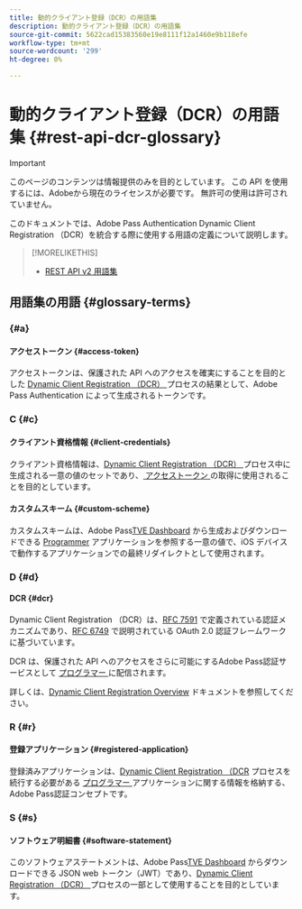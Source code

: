 ```yaml
---
title: 動的クライアント登録（DCR）の用語集
description: 動的クライアント登録（DCR）の用語集
source-git-commit: 5622cad15383560e19e8111f12a1460e9b118efe
workflow-type: tm+mt
source-wordcount: '299'
ht-degree: 0%

---
```


# 動的クライアント登録（DCR）の用語集 {#rest-api-dcr-glossary}

>[!IMPORTANT]
>
> このページのコンテンツは情報提供のみを目的としています。 この API を使用するには、Adobeから現在のライセンスが必要です。 無許可の使用は許可されていません。

このドキュメントでは、Adobe Pass Authentication Dynamic Client Registration （DCR）を統合する際に使用する用語の定義について説明します。

>[!MORELIKETHIS]
> 
> * [REST API v2 用語集 ](/help/authentication/integration-guide-programmers/rest-apis/rest-api-v2/rest-api-v2-glossary.md)

## 用語集の用語 {#glossary-terms}

### {#a}

#### アクセストークン {#access-token}

アクセストークンは、保護された API へのアクセスを確実にすることを目的とした [Dynamic Client Registration （DCR） ](#dcr) プロセスの結果として、Adobe Pass Authentication によって生成されるトークンです。

### C {#c}

#### クライアント資格情報 {#client-credentials}

クライアント資格情報は、[Dynamic Client Registration （DCR） ](#dcr) プロセス中に生成される一意の値のセットであり、[ アクセストークン ](#access-token) の取得に使用されることを目的としています。

#### カスタムスキーム {#custom-scheme}

カスタムスキームは、Adobe Pass[TVE Dashboard](/help/authentication/integration-guide-programmers/rest-apis/rest-api-v2/rest-api-v2-glossary.md#programmer) から生成およびダウンロードできる [Programmer](/help/authentication/integration-guide-programmers/rest-apis/rest-api-v2/rest-api-v2-glossary.md#tve-dashboard) アプリケーションを参照する一意の値で、iOS デバイスで動作するアプリケーションでの最終リダイレクトとして使用されます。

### D {#d}

#### DCR {#dcr}

Dynamic Client Registration （DCR）は、[RFC 7591](https://datatracker.ietf.org/doc/html/rfc7591) で定義されている認証メカニズムであり、[RFC 6749](https://datatracker.ietf.org/doc/html/rfc6749) で説明されている OAuth 2.0 認証フレームワークに基づいています。

DCR は、保護された API へのアクセスをさらに可能にするAdobe Pass認証サービスとして [ プログラマー ](/help/authentication/integration-guide-programmers/rest-apis/rest-api-v2/rest-api-v2-glossary.md#programmer) に配信されます。

詳しくは、[Dynamic Client Registration Overview](/help/authentication/integration-guide-programmers/rest-apis/rest-api-dcr/dynamic-client-registration-overview.md) ドキュメントを参照してください。

### R {#r}

#### 登録アプリケーション {#registered-application}

登録済みアプリケーションは、[Dynamic Client Registration （DCR](/help/authentication/integration-guide-programmers/rest-apis/rest-api-v2/rest-api-v2-glossary.md#programmer) プロセスを続行する必要がある [ プログラマー ](#dcr) アプリケーションに関する情報を格納する、Adobe Pass認証コンセプトです。

### S {#s}

#### ソフトウェア明細書 {#software-statement}

このソフトウェアステートメントは、Adobe Pass[TVE Dashboard](/help/authentication/integration-guide-programmers/rest-apis/rest-api-v2/rest-api-v2-glossary.md#tve-dashboard) からダウンロードできる JSON web トークン（JWT）であり、[Dynamic Client Registration （DCR） ](#dcr) プロセスの一部として使用することを目的としています。
